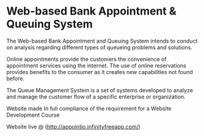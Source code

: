# Web-based Bank Appointment & Queuing System
The Web-based Bank Appointment and Queuing System intends to conduct on analysis regarding different types of queueing problems and solutions. 

Online appointments provide the customers the convenience of appointment services using the internet. The use of online reservations provides benefits to the consumer as it creates new capabilities not found before. 

The Queue Management System is a set of systems developed to analyze and manage the customer flow of a specific enterprise or organization. 

Website made In full compliance of the requirement for a Website Development Course

Website live @ (http://appointio.infinityfreeapp.com/)
